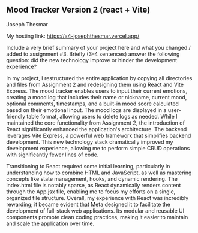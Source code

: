 ## Mood Tracker Version 2 (react + Vite)

Joseph Thesmar

My hosting link: https://a4-josephthesmar.vercel.app/

Include a very brief summary of your project here and what you changed / added to assignment #3. Briefly (3–4 sentences) answer the following question: did the new technology improve or hinder the development experience?

In my project, I restructured the entire application by copying all directories and files from Assignment 2 and redesigning them using React and Vite Express. The mood tracker enables users to input their current emotions, creating a mood log that includes their name or nickname, current mood, optional comments, timestamps, and a built-in mood score calculated based on their emotional input. The mood logs are displayed in a user-friendly table format, allowing users to delete logs as needed. While I maintained the core functionality from Assignment 2, the introduction of React significantly enhanced the application's architecture. The backend leverages Vite Express, a powerful web framework that simplifies backend development. This new technology stack dramatically improved my development experience, allowing me to perform simple CRUD operations with significantly fewer lines of code.

Transitioning to React required some initial learning, particularly in understanding how to combine HTML and JavaScript, as well as mastering concepts like state management, hooks, and dynamic rendering. The index.html file is notably sparse, as React dynamically renders content through the App.jsx file, enabling me to focus my efforts on a single, organized file structure. Overall, my experience with React was incredibly rewarding; it became evident that Meta designed it to facilitate the development of full-stack web applications. Its modular and reusable UI components promote clean coding practices, making it easier to maintain and scale the application over time.

